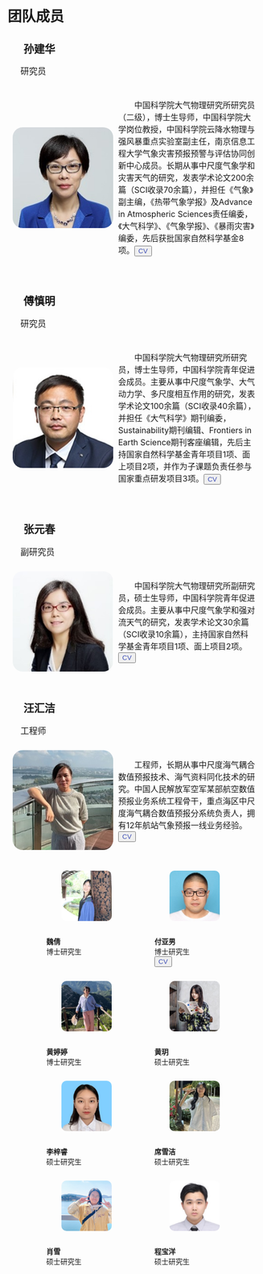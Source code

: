 <h1 id="people">团队成员</h1>

<h2 style="text-indent: 1.5em;">孙建华</h2>
<p style="text-indent: 1.5em; font-size: 17px;">研究员</p>
<div style="display: flex; align-items: center; padding: 10px;">
  <img src="images/avatar/sunjianhua.jpg" alt="sjh" width="200" style="border-radius: 10%; margin-right: 10px">
  <p style="text-indent: 2em; font-size: 16px;">中国科学院大气物理研究所研究员（二级），博士生导师，中国科学院大学岗位教授，中国科学院云降水物理与强风暴重点实验室副主任，南京信息工程大学气象灾害预报预警与评估协同创新中心成员。长期从事中尺度气象学和灾害天气的研究，发表学术论文200余篇（SCI收录70余篇），并担任《气象》副主编，《热带气象学报》及Advance in Atmospheric Sciences责任编委，《大气科学》、《气象学报》、《暴雨灾害》编委，先后获批国家自然科学基金8项。<button><a href="/pdf/" style="text-decoration: none; color: #3F50B6;">CV</a></button></p>
</div>
<br>

<h2 style="text-indent: 1.5em;">傅慎明</h2>
<p style="text-indent: 1.5em; font-size: 17px;">研究员</p>
<div style="display: flex; align-items: center; padding: 10px;">
  <img src="images/avatar/fushenming.jpg" alt="fsm" width="200" style="border-radius: 10%; margin-right: 10px">
  <p style="text-indent: 2em; font-size: 16px;">中国科学院大气物理研究所研究员，博士生导师，中国科学院青年促进会成员。主要从事中尺度气象学、大气动力学、多尺度相互作用的研究，发表学术论文100余篇（SCI收录40余篇），并担任《大气科学》期刊编委，Sustainability期刊编辑、Frontiers in Earth Science期刊客座编辑，先后主持国家自然科学基金青年项目1项、面上项目2项，并作为子课题负责任参与国家重点研发项目3项。<button><a href="/pdf/" style="text-decoration: none; color: #3F50B6;">CV</a></button></p>
</div>
<br>

<h2 style="text-indent: 1.5em;">张元春</h2>
<p style="text-indent: 1.5em; font-size: 17px;">副研究员</p>
<div style="display: flex; align-items: center; padding: 10px;">
  <img src="images/avatar/zhangyuanchun.jpg" alt="zyc" width="200" style="border-radius: 10%; margin-right: 10px">
  <p style="text-indent: 2em; font-size: 16px;">中国科学院大气物理研究所副研究员，硕士生导师，中国科学院青年促进会成员。主要从事中尺度气象学和强对流天气的研究，发表学术论文30余篇（SCI收录10余篇），主持国家自然科学基金青年项目1项、面上项目2项。<button><a href="/pdf/" style="text-decoration: none; color: #3F50B6;">CV</a></button></p>
</div>
<br>

<h2 style="text-indent: 1.5em;">汪汇洁</h2>
<p style="text-indent: 1.5em; font-size: 17px;">工程师</p>
<div style="display: flex; align-items: center; padding: 10px;">
  <img src="images/avatar/wanghuijie.jpg" alt="whj" width="200" style="border-radius: 10%; margin-right: 10px">
  <p style="text-indent: 2em; font-size: 16px;">工程师，长期从事中尺度海气耦合数值预报技术、海气资料同化技术的研究。中国人民解放军空军某部航空数值预报业务系统工程骨干，重点海区中尺度海气耦合数值预报分系统负责人，拥有12年航站气象预报一线业务经验。<button><a href="/pdf/" style="text-decoration: none; color: #3F50B6;">CV</a></button></p>
</div>
<br>

<div style="display: flex; justify-content: center; flex-wrap: wrap;">
  <figure style="text-align:left;">
    <img src="images/avatar/weiqian.jpg" alt="wq" style="width:100px; border-radius: 10%; margin-bottom: 10px; margin-left: 30px; margin-right: 5px;">
    <figcaption><br><b>魏倩</b><br>博士研究生</figcaption>
  </figure>
  <figure style=" text-align:left;">
    <img src="images/avatar/fuyanan.jpg" alt="fyn" style="width:100px; border-radius: 10%; margin-bottom: 10px; margin-left: 30px; margin-right: 5px;">
    <figcaption><br><b>付亚男</b><br>博士研究生<br><button><a href="/pdf" style="text-decoration: none; color: #3F50B6;">CV</a></button></figcaption>
  </figure>
  <figure style="text-align:left;">
    <img src="images/avatar/huangtingting.jpg" alt="htt" style="width:100px; border-radius: 10%; margin-bottom: 10px; margin-left: 30px; margin-right: 5px;">
    <figcaption><br><b>黄婷婷</b><br>博士研究生</figcaption>
  </figure>
  <figure style="text-align:left;">
    <img src="images/avatar/huangyue.jpg" alt="hy" style="width:100px; border-radius: 10%; margin-bottom: 10px; margin-left: 30px; margin-right: 5px;">
    <figcaption><br><b>黄玥</b><br>硕士研究生</figcaption>
  </figure>
  <figure style="text-align:left;">
    <img src="images/avatar/lizirui.jpg" alt="lzr" style="width:100px; border-radius: 10%; margin-bottom: 10px; margin-left: 30px; margin-right: 5px;">
    <figcaption><br><b>李梓睿</b><br>硕士研究生</figcaption>
  </figure>
  <figure style="text-align:left;">
    <img src="images/avatar/xixuejie.jpg" alt="xxj" style="width:100px; border-radius: 10%; margin-bottom: 10px; margin-left: 30px; margin-right: 5px;">
    <figcaption><br><b>席雪洁</b><br>硕士研究生</figcaption>
  </figure>
  <figure style="text-align:left;">
    <img src="images/avatar/xiaoxue.jpg" alt="xx" style="width:100px; border-radius: 10%; margin-bottom: 10px; margin-left: 30px; margin-right: 5px;">
    <figcaption><br><b>肖雪</b><br>硕士研究生</figcaption>
  </figure>
  <figure style="text-align:left;">
    <img src="images/avatar/chengbaoyang.jpg" alt="cby" style="width:100px; border-radius: 10%; margin-bottom: 10px; margin-left: 30px; margin-right: 5px;">
    <figcaption><br><b>程宝洋</b><br>硕士研究生</figcaption>
  </figure>
</div>



<br><br><br>
